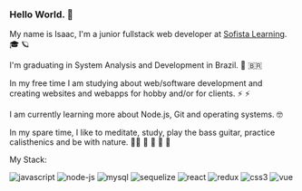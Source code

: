 ### Hello World. 👋

My name is Isaac, I'm a junior fullstack web developer at [Sofista Learning](https://sofista.com.br/). 🎓 🪐

I'm graduating in System Analysis and Development in Brazil. 📖 🇧🇷

In my free time I am studying about web/software development and creating websites and webapps for hobby and/or for clients. ⚡ ⚡

I am currently learning more about Node.js, Git and operating systems. 🤓

In my spare time, I like to meditate, study, play the bass guitar, practice calisthenics and be with nature. 🧘‍♂️ 🧠 🎸 💪 🌳

My Stack:

![javascript](https://user-images.githubusercontent.com/37576563/160047811-bab27e83-35d6-4a27-925b-9b996c573a49.png)
![node-js](https://user-images.githubusercontent.com/37576563/160046386-57c9f15f-1876-4bfc-a265-49c2e4eefa89.png)
![mysql](https://user-images.githubusercontent.com/37576563/160047582-d90a2605-61d9-4a8d-a6eb-1ef781e33eeb.png)
![sequelize](https://user-images.githubusercontent.com/37576563/160049581-ef32f180-80a6-4d2b-8324-2e3482515dab.png)
![react](https://user-images.githubusercontent.com/37576563/160046597-131c748c-9609-4836-a8da-678345d29537.png)
![redux](https://user-images.githubusercontent.com/37576563/160047687-15f0aa28-fdce-477d-b543-32131f4ae318.png)
![css3](https://user-images.githubusercontent.com/37576563/160049767-681ac93d-64d8-4120-b340-267d58c4e09e.png)
![vue](https://user-images.githubusercontent.com/37576563/160049918-1bc9b2da-c5b4-40ea-b1b9-3cf9641815d2.png)
